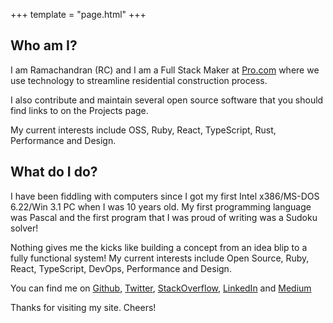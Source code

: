 +++
template = "page.html"
+++


## Who am I?

I am Ramachandran (RC) and I am a Full Stack Maker at [Pro.com](https://pro.com) where we use technology to streamline residential construction process.

I also contribute and maintain several open source software that you should find links to on the Projects page.

My current interests include OSS, Ruby, React, TypeScript, Rust, Performance and Design.

## What do I do?

I have been fiddling with computers since I got my first Intel x386/MS-DOS 6.22/Win 3.1 PC when I was 10 years old. My first programming language was Pascal and the first program that I was proud of writing was a Sudoku solver!

Nothing gives me the kicks like building a concept from an idea blip to a fully functional system! My current interests include Open Source, Ruby, React, TypeScript, DevOps, Performance and Design.

You can find me on [Github](https://github.com/rcdexta), [Twitter](https://twitter.com/rcdexta), [StackOverflow](https://stackoverflow.com/users/1385252/dexter), [LinkedIn](https://www.linkedin.com/in/ramachandran-r-00177715/) and [Medium](https://medium.com/@rcdexta)

Thanks for visiting my site. Cheers!